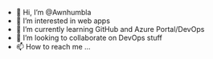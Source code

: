 - 👋 Hi, I’m @Awnhumbla
- 👀 I’m interested in web apps
- 🌱 I’m currently learning GitHub and Azure Portal/DevOps
- 💞️ I’m looking to collaborate on DevOps stuff
- 📫 How to reach me ...

<!---
Awnhumbla/Awnhumbla is a ✨ special ✨ repository because its `README.md` (this file) appears on your GitHub profile.
You can click the Preview link to take a look at your changes.
--->
